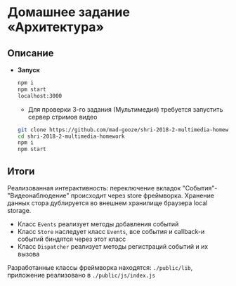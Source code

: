 # Домашнее задание «Архитектура»

## Описание

* **Запуск**
    ```sh
    npm i
    npm start
    localhost:3000
    ```
    * Для проверки 3-го задания (Мультимедия) требуется запустить сервер стримов видео
    ```sh
    git clone https://github.com/mad-gooze/shri-2018-2-multimedia-homework.git
    cd shri-2018-2-multimedia-homework
    npm i
    npm start
    ```

## Итоги

Реализованная интерактивность: переключение вкладок "События"-"Видеонаблюдение" происходит через store фреймворка. Хранение данных стора дублируется во внешнем хранилище браузера local storage.

* Класс ``Events`` реализует методы добавления событий
* Класс ``Store`` наследует класс ``Events``, все события и callback-и событий биндятся через этот класс
* Класс ``Dispatcher`` реализует методы регистраций событий и их вызова

Разработанные классы фреймворка находятся: ``./public/lib``, приложение реализовано в ``./public/js/index.js``